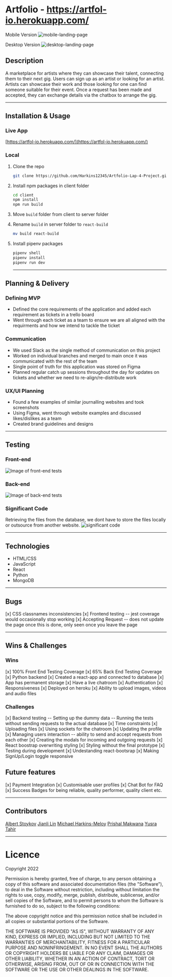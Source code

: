 # Artfolio - https://artfol-io.herokuapp.com/

Mobile Version
![mobile-landing-page](/mobile-landing.png)

Desktop Version
![desktop-landing-page](/desktop-landing.png)

## Description

A marketplace for artists where they can showcase their talent, connecting them to their next gig. Users can sign up as an artist or looking for an artist. Artists can showcase their work and those looking for one can find someone suitable for their event. Once a request has been made and accepted, they can exchange details via the chatbox to arrange the gig.

---

## Installation & Usage

### Live App

[https://artfol-io.herokuapp.com/](https://artfol-io.herokuapp.com/)

### Local

1. Clone the repo
   ```sh
   git clone https://github.com/Harkins12345/Artfolio-Lap-4-Project.git
   ```
2. Install npm packages in client folder
   ```sh
   cd client
   npm install
   npm run build
   ```
3. Move `build` folder from client to server folder

4. Rename `build` in server folder to `react-build`
   ```sh
   mv build react-build
   ```
5. Install pipenv packages
   ```sh
   pipenv shell
   pipenv install
   pipenv run dev
   ```
   ***

## Planning & Delivery

### Defining MVP

- Defined the core requirements of the application and added each requirement as tickets in a trello board
- Went through each ticket as a team to ensure we are all aligned with the requirments and how we intend to tackle the ticket

### Communication

- We used Slack as the single method of communication on this project
- Worked on individual branches and merged to main once it was communicated with the rest of the team
- Single point of truth for this application was stored on Figma
- Planned regular catch up sessions throughout the day for updates on tickets and whether we need to re-align/re-distribute work

### UX/UI Planning

- Found a few examples of similar journalling websites and took screenshots
- Using Figma, went through website examples and discussed likes/dislikes as a team
- Created brand guidelines and designs

---

## Testing

### Front-end

![Image of front-end tests](/frontend-testing.PNG)

### Back-end

![Image of back-end tests](/backend-testing.PNG)

### Significant Code

Retrieving the files from the database, we dont have to store the files locally or outsource from another website.
![significant code](/sig-code.PNG)

---

## Technologies

- HTML/CSS
- JavaScript
- React
- Python
- MongoDB

---

## Bugs

[x] CSS classnames inconsistencies
[x] Frontend testing
-- jest coverage would occasionally stop working
[x] Accepting Request
-- does not update the page once this is done, only seen once you leave the page

---

## Wins & Challenges

### Wins

[x] 100% Front End Testing Coverage
[x] 65% Back End Testing Coverage
[x] Python backend
[x] Created a react-app and connected to database
[x] App has permanent storage
[x] Have a live chatroom
[x] Authentication
[x] Responsiveness
[x] Deployed on heroku
[x] Ability to upload images, videos and audio files

### Challenges

[x] Backend testing
-- Setting up the dummy data
-- Running the tests without sending requests to the actual database
[x] Time constraints
[x] Uploading files
[x] Using sockets for the chatroom
[x] Updating the profile
[x] Managing users interaction
-- ability to send and accept requests from each other
[x] Creating the modals for incoming and outgoing requests
[x] React boostrap overwriting styling
[x] Styling without the final prototype
[x] Testing during development
[x] Undestanding react-bootsrap
[x] Making SignUp/Login toggle responsive

## Future features

[x] Payment Integration
[x] Customisable user profiles
[x] Chat Bot for FAQ
[x] Success Badges for being reliable, quality performer, quality client etc.

---

## Contributors

[Albert Stoykov](https://github.com/AlbertStoykov)
[Jianli Lin](https://github.com/jianli1028)
[Michael Harkins-Meloy](https://github.com/Harkins12345)
[Prishal Makwana](https://github.com/PrishalM)
[Yusra Tahir](https://github.com/yusra-tahir)

---

# Licence

Copyright 2022

Permission is hereby granted, free of charge, to any person obtaining a copy of this software and associated documentation files (the "Software"), to deal in the Software without restriction, including without limitation the rights to use, copy, modify, merge, publish, distribute, sublicense, and/or sell copies of the Software, and to permit persons to whom the Software is furnished to do so, subject to the following conditions:

The above copyright notice and this permission notice shall be included in all copies or substantial portions of the Software.

THE SOFTWARE IS PROVIDED "AS IS", WITHOUT WARRANTY OF ANY KIND, EXPRESS OR IMPLIED, INCLUDING BUT NOT LIMITED TO THE WARRANTIES OF MERCHANTABILITY, FITNESS FOR A PARTICULAR PURPOSE AND NONINFRINGEMENT. IN NO EVENT SHALL THE AUTHORS OR COPYRIGHT HOLDERS BE LIABLE FOR ANY CLAIM, DAMAGES OR OTHER LIABILITY, WHETHER IN AN ACTION OF CONTRACT, TORT OR OTHERWISE, ARISING FROM, OUT OF OR IN CONNECTION WITH THE SOFTWARE OR THE USE OR OTHER DEALINGS IN THE SOFTWARE.
